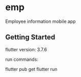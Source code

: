 # emp

Employee information mobile app

## Getting Started

flutter version: 3.7.6

run commands:

 flutter pub get
 flutter run


